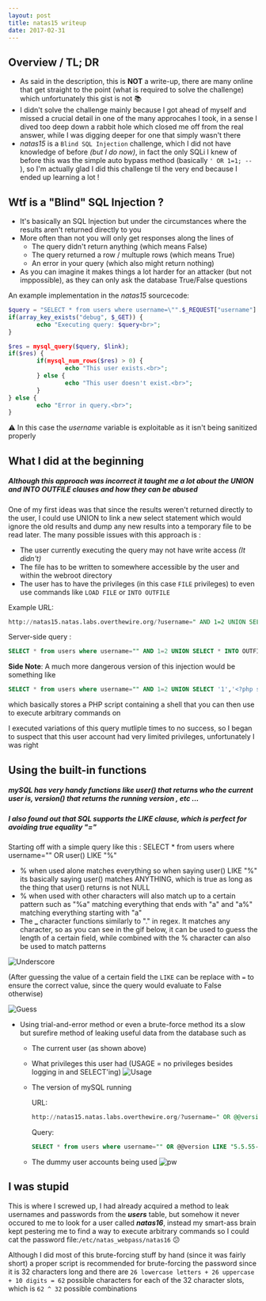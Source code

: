 ```yaml
---
layout: post
title: natas15 writeup
date: 2017-02-31
---
```

## Overview / TL; DR 
* As said in the description, this is **NOT** a write-up, there are many online that get straight to the point (what is required to solve the challenge) which unfortunately this gist is not :books:
* I didn't solve the challenge mainly because I got ahead of myself and missed a crucial detail in one of the many approcahes I took, in a sense I dived too deep down a rabbit hole which closed me off from the real answer, while I was digging deeper for one that simply wasn't there 
* _natas15_ is a `Blind SQL Injection` challenge, which I did not have knowledge of before *(but I do now)*, in fact the only SQLi I knew of before this was the simple auto bypass method (basically `' OR 1=1; -- `), so I'm actually glad I did this challenge til the very end because I ended up learning a lot !

## Wtf is a "Blind" SQL Injection ? 
* It's basically an SQL Injection but under the circumstances where the results aren't returned directly to you
* More often than not you will only get responses along the lines of 
  - The query didn't return anything (which means False)
  - The query returned a row / multuple rows (which means True)
  - An error in your query (which also might return nothing)
* As you can imagine it makes things a lot harder for an attacker (but not imppossible), as they can only ask the database True/False questions

An example implementation in the *natas15* sourcecode:
```php
$query = "SELECT * from users where username=\"".$_REQUEST["username"]."\"";
if(array_key_exists("debug", $_GET)) {
        echo "Executing query: $query<br>";
}

$res = mysql_query($query, $link);
if($res) {
        if(mysql_num_rows($res) > 0) {
                echo "This user exists.<br>";
        } else {
                echo "This user doesn't exist.<br>";
        }
} else {
        echo "Error in query.<br>";
} 
```

:warning: In this case the *username* variable is exploitable as it isn't being sanitized properly

## What I did at the beginning
##### Although this approach was incorrect it taught me a lot about the UNION and INTO OUTFILE clauses and how they can be abused

One of my first ideas was that since the results weren't returned directly to the user, I could use UNION to link a new select statement which would ignore the old results and dump any new results into a temporary file to be read later. The many possible issues with this approach is :
* The user currently executing the query may not have write access _(It didn't)_
* The file has to be written to somewhere accessible by the user and within the webroot directory 
* The user has to have the privileges (in this case `FILE` privileges) to even use commands like `LOAD FILE` or `INTO OUTFILE`

Example URL:
```sql
http://natas15.natas.labs.overthewire.org/?username=" AND 1=2 UNION SELECT * INTO OUTFILE '/tmp/out' FROM users ; --
```
Server-side query :
```sql
SELECT * from users where username="" AND 1=2 UNION SELECT * INTO OUTFILE '/tmp/out' FROM users ; -- "
```

**Side Note**: A much more dangerous version of this injection would be something like
```sql
SELECT * from users where username="" AND 1=2 UNION SELECT '1','<?php system($_GET['cmd']) ?>' INTO OUTFILE '/whateverpath/directory/script.php'; -- 
```
which basically stores a PHP script containing a shell that you can then use to execute arbitrary commands on


I executed variations of this query mutliple times to no success, so I began to suspect that this user account had very limited privileges, unfortunately I was right 

## Using the built-in functions
##### mySQL has very handy functions like user() that returns who the current user is, version() that returns the running version , etc ...
##### I also found out that SQL supports the LIKE clause, which is perfect for avoiding true equality "=" 

Starting off with a simple query like this :
SELECT * from users where username="" OR user() LIKE "%"
*  % when used alone matches everything so when saying user() LIKE "%" its basically saying user() matches ANYTHING, which is true as long as the thing that user() returns is not NULL
*  % when used with other characters will also match up to a certain pattern such as "%a" matching everything that ends with "a" and "a%" matching everything starting with "a"
* The **_** character functions similarly to "." in regex. It matches any character, so as you can see in the gif below, it can be used to guess the length of a certain field, while combined with the % character can also be used to match patterns

![Underscore](https://thumbs.gfycat.com/ThirdBigAddax-size_restricted.gif)

(After guessing the value of a certain field the `LIKE` can be replace with `=` to ensure the correct value, since the query would evaluate to False otherwise)

![Guess](https://thumbs.gfycat.com/TotalAlertFlyingfox-size_restricted.gif)

* Using trial-and-error method or even a brute-force method its a slow but surefire method of leaking useful data from the database such as 
  - The current user (as shown above)
  - What privileges this user had (USAGE = no privileges besides logging in and SELECT'ing)
    ![Usage](https://thumbs.gfycat.com/ShamelessEquatorialKoala-size_restricted.gif)
  - The version of mySQL running
  
     URL: 
     ```sql
     http://natas15.natas.labs.overthewire.org/?username=" OR @@version LIKE "5.5.55-0%2Bdeb8u1& debug (%2B = +)
     ```
     Query: 
     ```sql
     SELECT * from users where username="" OR @@version LIKE "5.5.55-0+deb8u1"
     ```
     
  - The dummy user accounts being used
    ![pw](https://i.imgur.com/NDmQ4Lz.jpg)
  
  
## I was stupid

This is where I screwed up, I had already acquired a method to leak usernames and passwords from the *__users__* table, but somehow it never occured to me to look for a user called *__natas16__*, instead my smart-ass brain kept pestering me to find a way to execute arbitrary commands so I could cat the password file:`/etc/natas_webpass/natas16` :confused:

Although I did most of this brute-forcing stuff by hand (since it was fairly short) a proper script is recommended for brute-forcing the password since it is 32 characters long and there are `26 lowercase letters + 26 uppercase + 10 digits = 62` possible characters for each of the 32 character slots, which is `62 ^ 32` possible combinations
